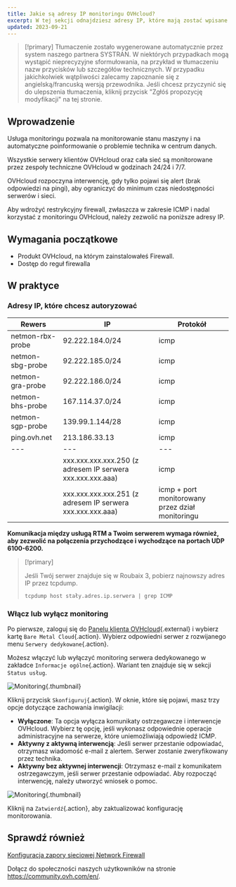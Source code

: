 ```yaml
---
title: Jakie są adresy IP monitoringu OVHcloud?
excerpt: W tej sekcji odnajdziesz adresy IP, które mają zostać wpisane podczas uruchamiania firewalla. Dzięki temu monitoring OVHcloud będzie nadal działać na Twoim serwerze.
updated: 2023-09-21
---
```


> [!primary]
> Tłumaczenie zostało wygenerowane automatycznie przez system naszego partnera SYSTRAN. W niektórych przypadkach mogą wystąpić nieprecyzyjne sformułowania, na przykład w tłumaczeniu nazw przycisków lub szczegółów technicznych. W przypadku jakichkolwiek wątpliwości zalecamy zapoznanie się z angielską/francuską wersją przewodnika. Jeśli chcesz przyczynić się do ulepszenia tłumaczenia, kliknij przycisk "Zgłóś propozycję modyfikacji" na tej stronie.
>

## Wprowadzenie

Usługa monitoringu pozwala na monitorowanie stanu maszyny i na automatyczne poinformowanie o problemie technika w centrum danych.

Wszystkie serwery klientów OVHcloud oraz cała sieć są monitorowane przez zespoły techniczne OVHcloud w godzinach 24/24 i 7/7.

OVHcloud rozpoczyna interwencję, gdy tylko pojawi się alert (brak odpowiedzi na pingi), aby ograniczyć do minimum czas niedostępności serwerów i sieci.

Aby wdrożyć restrykcyjny firewall, zwłaszcza w zakresie ICMP i nadal korzystać z monitoringu OVHcloud, należy zezwolić na poniższe adresy IP.

## Wymagania początkowe

- Produkt OVHcloud, na którym zainstalowałeś Firewall.
- Dostęp do reguł firewalla

## W praktyce

### Adresy IP, które chcesz autoryzować

|Rewers|IP|Protokół|
|---|---|---|
|netmon-rbx-probe|92.222.184.0/24|icmp|
|netmon-sbg-probe|92.222.185.0/24|icmp|
|netmon-gra-probe|92.222.186.0/24|icmp|
|netmon-bhs-probe|167.114.37.0/24|icmp|
|netmon-sgp-probe|139.99.1.144/28|icmp|
|ping.ovh.net|213.186.33.13|icmp|
|---|---|---|
||xxx.xxx.xxx.xxx.250 (z adresem IP serwera xxx.xxx.xxx.aaa)|icmp|
||xxx.xxx.xxx.xxx.251 (z adresem IP serwera xxx.xxx.xxx.aaa)|icmp + port monitorowany przez dział monitoringu|

**Komunikacja między usługą RTM a Twoim serwerem wymaga również, aby zezwolić na połączenia przychodzące i wychodzące na portach UDP 6100-6200.**

> [!primary]
>
> Jeśli Twój serwer znajduje się w Roubaix 3, pobierz najnowszy adres IP przez tcpdump.
>
> ```
> tcpdump host stały.adres.ip.serwera | grep ICMP
> ```
>

### Włącz lub wyłącz monitoring

Po pierwsze, zaloguj się do [Panelu klienta OVHcloud](https://www.ovh.com/auth/?action=gotomanager&from=https://www.ovh.pl/&ovhSubsidiary=pl){.external} i wybierz kartę `Bare Metal Cloud`{.action}. Wybierz odpowiedni serwer z rozwijanego menu `Serwery dedykowane`{.action}.

Możesz włączyć lub wyłączyć monitoring serwera dedykowanego w zakładce `Informacje ogólne`{.action}. Wariant ten znajduje się w sekcji `Status usług`.

![Monitoring](images/monitoring-server.png){.thumbnail}

Kliknij przycisk `Skonfiguruj`{.action}. W oknie, które się pojawi, masz trzy opcje dotyczące zachowania inwigilacji:

- **Wyłączone**: Ta opcja wyłącza komunikaty ostrzegawcze i interwencje OVHcloud. Wybierz tę opcję, jeśli wykonasz odpowiednie operacje administracyjne na serwerze, które uniemożliwiają odpowiedź ICMP.
- **Aktywny z aktywną interwencją**: Jeśli serwer przestanie odpowiadać, otrzymasz wiadomość e-mail z alertem. Serwer zostanie zweryfikowany przez technika.
- **Aktywny bez aktywnej interwencji**: Otrzymasz e-mail z komunikatem ostrzegawczym, jeśli serwer przestanie odpowiadać. Aby rozpocząć interwencję, należy utworzyć wniosek o pomoc.

![Monitoring](images/monitoring-server2.png){.thumbnail}

Kliknij na `Zatwierdź`{.action}, aby zaktualizować konfigurację monitorowania.

## Sprawdź również

[Konfiguracja zapory sieciowej Network Firewall](/pages/bare_metal_cloud/dedicated_servers/firewall_network)

Dołącz do społeczności naszych użytkowników na stronie <https://community.ovh.com/en/>.
